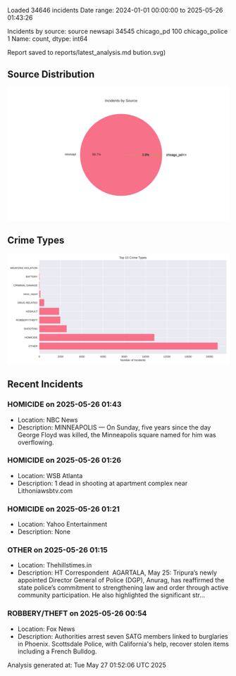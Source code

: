 
Loaded 34646 incidents
Date range: 2024-01-01 00:00:00 to 2025-05-26 01:43:26

Incidents by source:
source
newsapi           34545
chicago_pd          100
chicago_police        1
Name: count, dtype: int64

Report saved to reports/latest_analysis.md
bution.svg)

## Source Distribution
![Source Distribution](images/source_distribution.svg)

## Crime Types
![Crime Types](images/crime_types.svg)

## Recent Incidents

### HOMICIDE on 2025-05-26 01:43
- Location: NBC News
- Description: MINNEAPOLIS — On Sunday, five years since the day George Floyd was killed, the Minneapolis square named for him was overflowing.


### HOMICIDE on 2025-05-26 01:26
- Location: WSB Atlanta
- Description: 1 dead in shooting at apartment complex near Lithoniawsbtv.com


### HOMICIDE on 2025-05-26 01:21
- Location: Yahoo Entertainment
- Description: None


### OTHER on 2025-05-26 01:15
- Location: Thehillstimes.in
- Description: HT Correspondent  AGARTALA, May 25: Tripura’s newly appointed Director General of Police (DGP), Anurag, has reaffirmed the state police’s commitment to strengthening law and order through active community participation. He also highlighted the significant str…


### ROBBERY/THEFT on 2025-05-26 00:54
- Location: Fox News
- Description: Authorities arrest seven SATG members linked to burglaries in Phoenix. Scottsdale Police, with California's help, recover stolen items including a French Bulldog.

Analysis generated at: Tue May 27 01:52:06 UTC 2025
